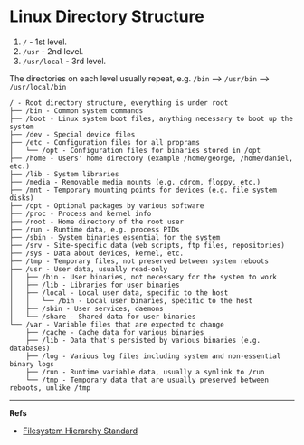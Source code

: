 # Linux Directory Structure

1. `/` - 1st level.
2. `/usr` - 2nd level.
3. `/usr/local` - 3rd level.

The directories on each level usually repeat, e.g. `/bin` --> `/usr/bin` --> `/usr/local/bin`


```
/ - Root directory structure, everything is under root
├── /bin - Common system commands
├── /boot - Linux system boot files, anything necessary to boot up the system
├── /dev - Special device files
├── /etc - Configuration files for all proprams
│   └── /opt - Configuration files for binaries stored in /opt
├── /home - Users' home directory (example /home/george, /home/daniel, etc.)
├── /lib - System libraries
├── /media - Removable media mounts (e.g. cdrom, floppy, etc.)
├── /mnt - Temporary mounting points for devices (e.g. file system disks)
├── /opt - Optional packages by various software
├── /proc - Process and kernel info
├── /root - Home directory of the root user
├── /run - Runtime data, e.g. process PIDs
├── /sbin - System binaries essential for the system
├── /srv - Site-specific data (web scripts, ftp files, repositories)
├── /sys - Data about devices, kernel, etc.
├── /tmp - Temporary files, not preserved between system reboots
├── /usr - User data, usually read-only
│   ├── /bin - User binaries, not necessary for the system to work
│   ├── /lib - Libraries for user binaries
│   ├── /local - Local user data, specific to the host
│   │   └── /bin - Local user binaries, specific to the host
│   ├── /sbin - User services, daemons
│   └── /share - Shared data for user binaries
└── /var - Variable files that are expected to change
    ├── /cache - Cache data for various binaries
    ├── /lib - Data that's persisted by various binaries (e.g. databases)
    ├── /log - Various log files including system and non-essential binary logs
    ├── /run - Runtime variable data, usually a symlink to /run
    └── /tmp - Temporary data that are usually preserved between reboots, unlike /tmp
```

------------

**Refs**

- [Filesystem Hierarchy Standard](https://en.wikipedia.org/wiki/Filesystem_Hierarchy_Standard)
